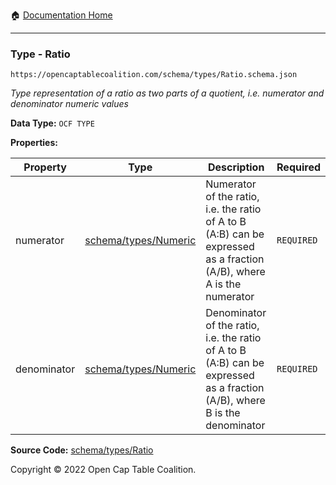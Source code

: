 :house: [Documentation Home](https://naveedn.github.io/Open-Cap-Format-OCF)

---

### Type - Ratio

`https://opencaptablecoalition.com/schema/types/Ratio.schema.json`

_Type representation of a ratio as two parts of a quotient, i.e. numerator and denominator numeric values_

**Data Type:** `OCF TYPE`

**Properties:**

| Property    | Type                                                                                       | Description                                                                                                               | Required   |
| ----------- | ------------------------------------------------------------------------------------------ | ------------------------------------------------------------------------------------------------------------------------- | ---------- |
| numerator   | [schema/types/Numeric](https://naveedn.github.io/Open-Cap-Format-OCF/schema/types/Numeric) | Numerator of the ratio, i.e. the ratio of A to B (A:B) can be expressed as a fraction (A/B), where A is the numerator     | `REQUIRED` |
| denominator | [schema/types/Numeric](https://naveedn.github.io/Open-Cap-Format-OCF/schema/types/Numeric) | Denominator of the ratio, i.e. the ratio of A to B (A:B) can be expressed as a fraction (A/B), where B is the denominator | `REQUIRED` |

**Source Code:** [schema/types/Ratio](https://github.com/Open-Cap-Table-Coalition/Open-Cap-Format-OCF/blob/main/schema/types/Ratio.schema.json)

Copyright © 2022 Open Cap Table Coalition.
